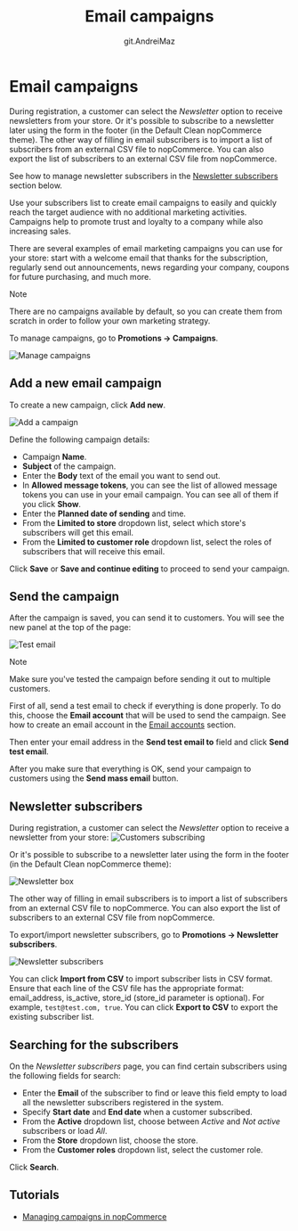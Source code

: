 ﻿---
title: Email campaigns
uid: en/running-your-store/promotional-tools/email-campaigns
author: git.AndreiMaz
contributors: git.DmitriyKulagin, git.exileDev, git.IvanIvanIvanov, git.mariannk
---

# Email campaigns

During registration, a customer can select the *Newsletter* option to receive newsletters from your store. Or it's possible to subscribe to a newsletter later using the form in the footer (in the Default Clean nopCommerce theme). The other way of filling in email subscribers is to import a list of subscribers from an external CSV file to nopCommerce. You can also export the list of subscribers to an external CSV file from nopCommerce.

See how to manage newsletter subscribers in the [Newsletter subscribers](#newsletter-subscribers) section below.

Use your subscribers list to create email campaigns to easily and quickly reach the target audience with no additional marketing activities. Campaigns help to promote trust and loyalty to a company while also increasing sales.

There are several examples of email marketing campaigns you can use for your store: start with a welcome email that thanks for the subscription,  regularly send out announcements, news regarding your company, coupons for future purchasing, and much more.

> [!NOTE]
> 
> There are no campaigns available by default, so you can create them from scratch in order to follow your own marketing strategy.

To manage campaigns, go to **Promotions → Campaigns**.

![Manage campaigns](_static/email-campaigns/manage-campaigns.png)

## Add a new email campaign

To create a new campaign, click **Add new**.

![Add a campaign](_static/email-campaigns/add-new.jpg)

Define the following campaign details:

- Campaign **Name**.
- **Subject** of the campaign.
- Enter the **Body** text of the email you want to send out.
- In **Allowed message tokens**, you can see the list of allowed message tokens you can use in your email campaign. You can see all of them if you click **Show**.
- Enter the **Planned date of sending** and time.
- From the **Limited to store** dropdown list, select which store's subscribers will get this email.
- From the **Limited to customer role** dropdown list, select the roles of subscribers that will receive this email.

Click **Save** or **Save and continue editing** to proceed to send your campaign.

## Send the campaign

After the campaign is saved, you can send it to customers. You will see the new panel at the top of the page:

![Test email](_static/email-campaigns/test.jpg)

> [!NOTE]
>
> Make sure you've tested the campaign before sending it out to multiple customers.

First of all, send a test email to check if everything is done properly. To do this, choose the **Email account** that will be used to send the campaign. See how to create an email account in the [Email accounts](xref:en/getting-started/email-accounts) section.

Then enter your email address in the **Send test email to** field and click **Send test email**.

After you make sure that everything is OK, send your campaign to customers using the **Send mass email** button.


## Newsletter subscribers

During registration, a customer can select the *Newsletter* option to receive a newsletter from your store:
![Customers subscribing](_static/email-campaigns/customer-subs.jpg)

Or it's possible to subscribe to a newsletter later using the form in the footer (in the Default Clean nopCommerce theme):

![Newsletter box](_static/email-campaigns/newsletter-box.jpg)

The other way of filling in email subscribers is to import a list of subscribers from an external CSV file to nopCommerce. You can also export the list of subscribers to an external CSV file from nopCommerce.

To export/import newsletter subscribers, go to **Promotions → Newsletter subscribers**.

![Newsletter subscribers](_static/email-campaigns/subscribers.jpg)

You can click **Import from CSV** to import subscriber lists in CSV format. Ensure that each line of the CSV file has the appropriate format: email_address, is_active, store_id (store_id parameter is optional). For example, `test@test.com, true`. You can click **Export to CSV** to export the existing subscriber list.

## Searching for the subscribers

On the *Newsletter subscribers* page, you can find certain subscribers using the following fields for search:
- Enter the **Email** of the subscriber to find or leave this field empty to load all the newsletter subscribers registered in the system.
- Specify **Start date** and **End date** when a customer subscribed.
- From the **Active** dropdown list, choose between *Active* and *Not active* subscribers or load *All*.
- From the **Store** dropdown list, choose the store.
- From the **Customer roles** dropdown list, select the customer role.

Click **Search**.

## Tutorials

- [Managing campaigns in nopCommerce](https://youtu.be/iW2m8LQyyWM)

